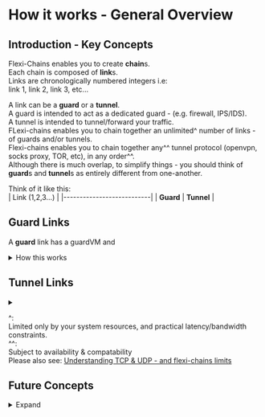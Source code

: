 <h1>How it works - General Overview</h1>

<h2>Introduction - Key Concepts</h2>

Flexi-Chains enables you to create **chain**s.  
Each chain is composed of **link**s.  
Links are chronologically numbered integers i.e:  
link 1, link 2, link 3, etc...  

A link can be a **guard** or a **tunnel**.  
A guard is intended to act as a dedicated guard - (e.g. firewall, IPS/IDS).    
A tunnel is intended to tunnel/forward your traffic.  
FLexi-chains enables you to chain together an unlimited^ number of links - of guards and/or tunnels.  
Flexi-chains enables you to chain together any^^ tunnel protocol (openvpn, socks proxy, TOR, etc), in any order^^.  
Although there is much overlap, to simplify things - you should think of **guard**s and **tunnel**s as entirely different from one-another.  

Think of it like this:  
| Link (1,2,3...)           |
|---------------------------|
| **Guard**  \|  **Tunnel** | 

<h2>Guard Links</h2>

A **guard** link has a guardVM and 

<details>
<summary>How this works</summary>
 
 Simply add the tag guardVM to any of your QubesVMs  
 To add a description simply  
</details>

<h2>Tunnel Links</h2>
 
<details>
<summary></summary>
</details>


^:  
Limited only by your system resources, and practical latency/bandwidth constraints.  
^^:  
Subject to availability & compatability  
Please also see: [Understanding TCP & UDP - and flexi-chains limits]()


<h2>Future Concepts</h2>

<details>
  <summary>Expand</summary>
</details>
